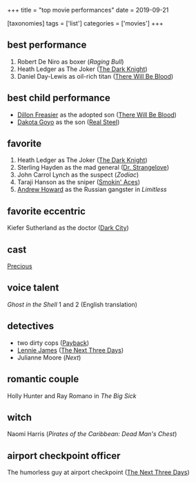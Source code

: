 +++
title = "top movie performances"
date = 2019-09-21

[taxonomies]
tags = ['list']
categories = ['movies']
+++

## best performance

1. Robert De Niro as boxer (*Raging Bull*)
2. Heath Ledger as The Joker ([The Dark Knight])
3. Daniel Day-Lewis as oil-rich titan ([There Will Be Blood])

## best child performance

- [Dillon Freasier] as the adopted son ([There Will Be Blood])
- [Dakota Goyo] as the son ([Real Steel])

## favorite

1. Heath Ledger as The Joker ([The Dark Knight])
2. Sterling Hayden as the mad general ([Dr. Strangelove])
3. John Carrol Lynch as the suspect (*Zodiac*)
4. Taraji Hanson as the sniper ([Smokin' Aces])
5. [Andrew Howard] as the Russian gangster in *Limitless*

## favorite eccentric

Kiefer Sutherland as the doctor ([Dark City])

## cast

[Precious]

## voice talent

*Ghost in the Shell* 1 and 2 (English translation)

## detectives

- two dirty cops ([Payback])
- [Lennie James] ([The Next Three Days])
- Julianne Moore (*Next*)

## romantic couple

Holly Hunter and Ray Romano in *The Big Sick*

## witch

Naomi Harris (*Pirates of the Caribbean: Dead Man's Chest*)

## airport checkpoint officer

The humorless guy at airport checkpoint ([The Next Three Days])


[The Dark Knight]: http://tshepang.net/the-dark-knight-2008
[There Will Be Blood]: http://tshepang.net/there-will-be-blood-2007
[Dillon Freasier]: http://en.wikipedia.org/wiki/Dillon_Freasier
[Dakota Goyo]: http://en.wikipedia.org/wiki/Dakota_Goyo
[Real Steel]: http://tshepang.net/real-steel-2011
[Dr. Strangelove]: http://tshepang.net/dr-strangelove-1964
[Smokin' Aces]: http://tshepang.net/smokin-aces-2006
[Dark City]: http://tshepang.net/dark-city-1998
[Precious]: http://tshepang.net/precious-2009
[Payback]: http://tshepang.net/payback-1999
[Lennie James]: http://en.wikipedia.org/wiki/Lennie_James
[The Next Three Days]: http://tshepang.net/the-next-three-days-2010
[Andrew Howard]: https://en.wikipedia.org/wiki/Andrew_Howard
